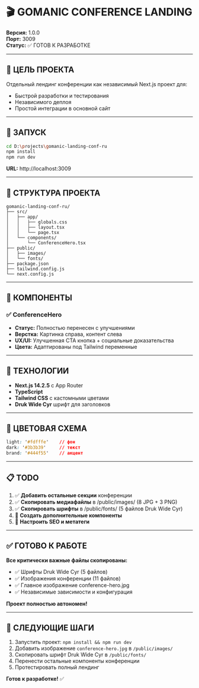# 🎬 GOMANIC CONFERENCE LANDING

**Версия:** 1.0.0  
**Порт:** 3009  
**Статус:** ✅ ГОТОВ К РАЗРАБОТКЕ

---

## 🎯 ЦЕЛЬ ПРОЕКТА

Отдельный лендинг конференции как независимый Next.js проект для:
- Быстрой разработки и тестирования
- Независимого деплоя
- Простой интеграции в основной сайт

---

## 🚀 ЗАПУСК

```bash
cd D:\projects\gomanic-landing-conf-ru
npm install
npm run dev
```

**URL:** http://localhost:3009

---

## 📁 СТРУКТУРА ПРОЕКТА

```
gomanic-landing-conf-ru/
├── src/
│   ├── app/
│   │   ├── globals.css
│   │   ├── layout.tsx
│   │   └── page.tsx
│   └── components/
│       └── ConferenceHero.tsx
├── public/
│   ├── images/
│   └── fonts/
├── package.json
├── tailwind.config.js
└── next.config.js
```

---

## 🎨 КОМПОНЕНТЫ

### ✅ **ConferenceHero**
- **Статус:** Полностью перенесен с улучшениями
- **Верстка:** Картинка справа, контент слева
- **UX/UI:** Улучшенная CTA кнопка + социальные доказательства
- **Цвета:** Адаптированы под Tailwind переменные

---

## 🔧 ТЕХНОЛОГИИ

- **Next.js 14.2.5** с App Router
- **TypeScript**
- **Tailwind CSS** с кастомными цветами
- **Druk Wide Cyr** шрифт для заголовков

---

## 🎨 ЦВЕТОВАЯ СХЕМА

```css
light: '#fdfffe'    // фон
dark: '#3b3b39'     // текст  
brand: '#444f55'    // акцент
```

---

## 📋 TODO

1. ✅ **Добавить остальные секции** конференции
2. ✅ **Скопировать медиафайлы** в /public/images/ (8 JPG + 3 PNG)
3. ✅ **Скопировать шрифты** в /public/fonts/ (5 файлов Druk Wide Cyr)
4. 🔄 **Создать дополнительные компоненты**
5. 🔄 **Настроить SEO и метатеги**

---

## ✅ ГОТОВО К РАБОТЕ

**Все критически важные файлы скопированы:**
- ✅ Шрифты Druk Wide Cyr (5 файлов)
- ✅ Изображения конференции (11 файлов)
- ✅ Главное изображение conference-hero.jpg
- ✅ Независимые зависимости и конфигурация

**Проект полностью автономен!**

---

## 🔄 СЛЕДУЮЩИЕ ШАГИ

1. Запустить проект: `npm install && npm run dev`
2. Добавить изображение `conference-hero.jpg` в `/public/images/`
3. Скопировать шрифт Druk Wide Cyr в `/public/fonts/`
4. Перенести остальные компоненты конференции
5. Протестировать полный лендинг

**Готов к разработке!** ✅

